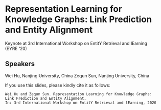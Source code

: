 # Representation Learning for Knowledge Graphs: Link Prediction and Entity Alignment

Keynote at 3rd International Workshop on EntitY Retrieval and lEarning (EYRE '20)

## Speakers
Wei Hu, Nanjing University, China
Zequn Sun, Nanjing University, China

If you use this slides, please kindly cite it as follows:    
```
Wei Hu and Zequn Sun. Representation Learning for Knowledge Graphs: Link Prediction and Entity Alignment. 
In: 3rd International Workshop on EntitY Retrieval and lEarning, 2020
